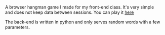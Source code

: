 A browser hangman game I made for my front-end class.
It's very simple and does not keep data between sessions.
You can play it [here](/hangman/)

The back-end is written in python and only serves random words with a few parameters.
